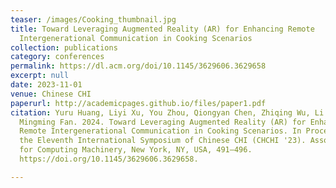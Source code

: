 ```yaml
---
teaser: /images/Cooking_thumbnail.jpg
title: Toward Leveraging Augmented Reality (AR) for Enhancing Remote
  Intergenerational Communication in Cooking Scenarios
collection: publications
category: conferences
permalink: https://dl.acm.org/doi/10.1145/3629606.3629658
excerpt: null
date: 2023-11-01
venue: Chinese CHI
paperurl: http://academicpages.github.io/files/paper1.pdf
citation: Yuru Huang, Liyi Xu, You Zhou, Qiongyan Chen, Zhiqing Wu, Li Feng, and
  Mingming Fan. 2024. Toward Leveraging Augmented Reality (AR) for Enhancing
  Remote Intergenerational Communication in Cooking Scenarios. In Proceedings of
  the Eleventh International Symposium of Chinese CHI (CHCHI '23). Association
  for Computing Machinery, New York, NY, USA, 491–496.
  https://doi.org/10.1145/3629606.3629658.

---
```

